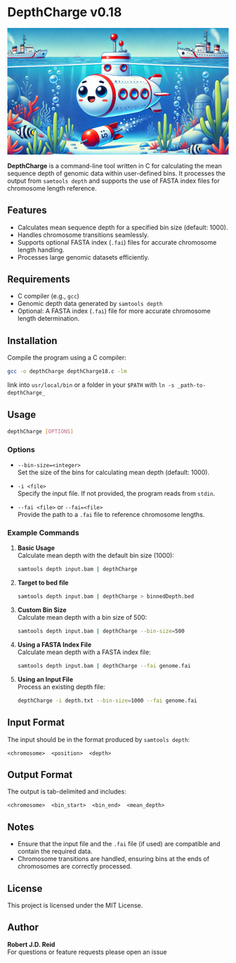 
# DepthCharge v0.18

![sub](sub2.png)

**DepthCharge** is a command-line tool written in C for calculating the mean sequence depth of genomic data within user-defined bins. It processes the output from `samtools depth` and supports the use of FASTA index files for chromosome length reference.

## Features

- Calculates mean sequence depth for a specified bin size (default: 1000).
- Handles chromosome transitions seamlessly.
- Supports optional FASTA index (`.fai`) files for accurate chromosome length handling.
- Processes large genomic datasets efficiently.

## Requirements

- C compiler (e.g., `gcc`)
- Genomic depth data generated by `samtools depth`
- Optional: A FASTA index (`.fai`) file for more accurate chromosome length determination.

## Installation

Compile the program using a C compiler:
```bash
gcc -o depthCharge depthCharge18.c -lm
```

link into `usr/local/bin` or a folder in your `$PATH` with `ln -s _path-to-depthCharge_`

## Usage

```bash
depthCharge [OPTIONS]
```

### Options

- `--bin-size=<integer>`  
  Set the size of the bins for calculating mean depth (default: 1000).

- `-i <file>`  
  Specify the input file. If not provided, the program reads from `stdin`.

- `--fai <file>` or `--fai=<file>`  
  Provide the path to a `.fai` file to reference chromosome lengths.

### Example Commands

1. **Basic Usage**  
   Calculate mean depth with the default bin size (1000):
   ```bash
   samtools depth input.bam | depthCharge
   ```

1. **Target to bed file**
   ```bash
   samtools depth input.bam | depthCharge > binnedDepth.bed
   ```

2. **Custom Bin Size**  
   Calculate mean depth with a bin size of 500:
   ```bash
   samtools depth input.bam | depthCharge --bin-size=500
   ```

3. **Using a FASTA Index File**  
   Calculate mean depth with a FASTA index file:
   ```bash
   samtools depth input.bam | depthCharge --fai genome.fai
   ```

4. **Using an Input File**  
   Process an existing depth file:
   ```bash
   depthCharge -i depth.txt --bin-size=1000 --fai genome.fai
   ```

## Input Format

The input should be in the format produced by `samtools depth`:
```
<chromosome>  <position>  <depth>
```

## Output Format

The output is tab-delimited and includes:
```
<chromosome>  <bin_start>  <bin_end>  <mean_depth>
```

## Notes

- Ensure that the input file and the `.fai` file (if used) are compatible and contain the required data.
- Chromosome transitions are handled, ensuring bins at the ends of chromosomes are correctly processed.

## License

This project is licensed under the MIT License.

## Author

**Robert J.D. Reid**  
For questions or feature requests please open an issue
